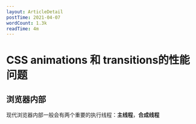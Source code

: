 ```yaml
---
layout: ArticleDetail
postTime: 2021-04-07
wordCount: 1.3k
readTime: 4m
---
```


# CSS animations 和 transitions的性能问题

## 浏览器内部

现代浏览器内部一般会有两个重要的执行线程：**主线程**，**合成线程**

